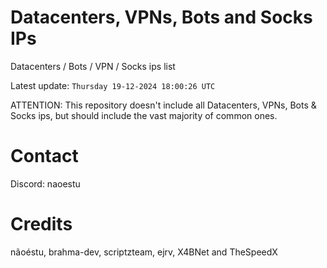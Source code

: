 # Datacenters, VPNs, Bots and Socks IPs
 
Datacenters / Bots / VPN / Socks ips list

Latest update: `Thursday 19-12-2024 18:00:26 UTC` 

ATTENTION: This repository doesn't include all Datacenters, VPNs, Bots & Socks ips, 
but should include the vast majority of common ones.

# Contact
Discord: naoestu

# Credits
nãoéstu, brahma-dev, scriptzteam, ejrv, X4BNet and TheSpeedX
